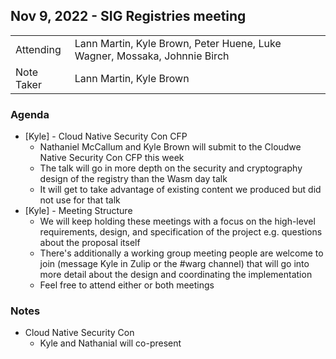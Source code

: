 ## Nov 9, 2022 - SIG Registries meeting

|          |      | 
| -------- | -------- |
| Attending  | Lann Martin, Kyle Brown, Peter Huene, Luke Wagner, Mossaka, Johnnie Birch
| Note Taker | Lann Martin, Kyle Brown

### Agenda

* [Kyle] - Cloud Native Security Con CFP
    * Nathaniel McCallum and Kyle Brown will submit to the Cloudwe Native Security Con CFP this week
    * The talk will go in more depth on the security and cryptography design of the registry than the Wasm day talk
    * It will get to take advantage of existing content we produced but did not use for that talk
* [Kyle] - Meeting Structure
    * We will keep holding these meetings with a focus on the high-level requirements, design, and specification of the project e.g. questions about the proposal itself
    * There's additionally a working group meeting people are welcome to join (message Kyle in Zulip or the #warg channel) that will go into more detail about the design and coordinating the implementation
    * Feel free to attend either or both meetings

### Notes

* Cloud Native Security Con
  * Kyle and Nathanial will co-present
